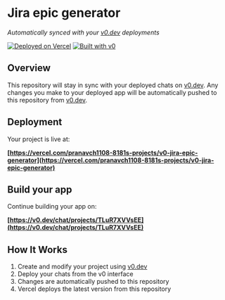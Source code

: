 # Jira epic generator

*Automatically synced with your [v0.dev](https://v0.dev) deployments*

[![Deployed on Vercel](https://img.shields.io/badge/Deployed%20on-Vercel-black?style=for-the-badge&logo=vercel)](https://vercel.com/pranavch1108-8181s-projects/v0-jira-epic-generator)
[![Built with v0](https://img.shields.io/badge/Built%20with-v0.dev-black?style=for-the-badge)](https://v0.dev/chat/projects/TLuR7XVVsEE)

## Overview

This repository will stay in sync with your deployed chats on [v0.dev](https://v0.dev).
Any changes you make to your deployed app will be automatically pushed to this repository from [v0.dev](https://v0.dev).

## Deployment

Your project is live at:

**[https://vercel.com/pranavch1108-8181s-projects/v0-jira-epic-generator](https://vercel.com/pranavch1108-8181s-projects/v0-jira-epic-generator)**

## Build your app

Continue building your app on:

**[https://v0.dev/chat/projects/TLuR7XVVsEE](https://v0.dev/chat/projects/TLuR7XVVsEE)**

## How It Works

1. Create and modify your project using [v0.dev](https://v0.dev)
2. Deploy your chats from the v0 interface
3. Changes are automatically pushed to this repository
4. Vercel deploys the latest version from this repository